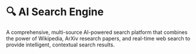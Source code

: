 # 🔍 AI Search Engine

A comprehensive, multi-source AI-powered search platform that combines the power of Wikipedia, ArXiv research papers, and real-time web search to provide intelligent, contextual search results.

